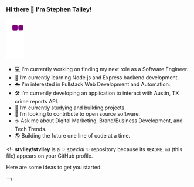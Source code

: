 ### Hi there 👋 I'm Stephen Talley!

![snake gif](https://github.com/stvlley/stvlley/blob/output/github-contribution-grid-snake.gif)

- 💻 I’m currently working on finding my next role as a Software Engineer.
- 🌱 I’m currently learning Node.js and Express backend development.
- ☁️ I'm interested in Fullstack Web Development and Automation.
- 🛠️ I’m currently developing an application to interact with Austin, TX crime reports API.
- 📖 I’m currently studying and building projects.
- 📂 I’m looking to contribute to open source software.
- ☕ Ask me about Digital Marketing, Brand/Business Development, and Tech Trends.
- 🌎 Building the future one line of code at a time.

<!-
**stvlley/stvlley** is a ✨ _special_ ✨ repository because its `README.md` (this file) appears on your GitHub profile.

Here are some ideas to get you started:


-->
